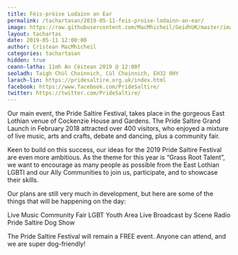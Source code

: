 ```yaml
---
title: Fèis-pròise Lodainn an Ear
permalink: /tachartasan/2019-05-11-feis-proise-lodainn-an-ear/
image: https://raw.githubusercontent.com/MacMhicheil/GeidhUK/master/images/2019-05-11-feis-proise-lodainn-an-ear.jpg
layout: tachartas
date: 2019-05-11 12:00:00
author: Crìstean MacMhìcheil
categories: tachartasan
hidden: true
ceann-latha: 11mh An Cèitean 2019 @ 12:00f
seoladh: Taigh Chùl Choinnich, Cùl Choinnich, EH32 0HY
larach-lin: https://pridesaltire.org.uk/index.html
facebook: https://www.facebook.com/PrideSaltire/
twitter: https://twitter.com/PrideSaltire/
---
```


Our main event, the Pride Saltire Festival, takes place in the gorgeous East Lothian venue of Cockenzie House and Gardens. The Pride Saltire Grand Launch in February 2018 attracted over 400 visitors, who enjoyed a mixture of live music, arts and crafts, debate and dancing, plus a community fair.

Keen to build on this success, our ideas for the 2019 Pride Saltire Festival are even more ambitious. As the theme for this year is “Grass Root Talent”, we want to encourage as many people as possible from the East Lothian LGBTI and our Ally Communities to join us, participate, and to showcase their skills.

<!--more-->

Our plans are still very much in development, but here are some of the things that will be happening on the day:

Live Music
Community Fair
LGBT Youth Area
Live Broadcast by Scene Radio
Pride Saltire Dog Show

The Pride Saltire Festival will remain a FREE event. Anyone can attend, and we are super dog-friendly!
